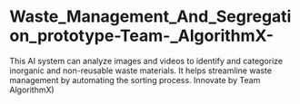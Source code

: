 # Waste_Management_And_Segregation_prototype-Team-_AlgorithmX-
This AI system can analyze images and videos to identify and categorize inorganic and non-reusable waste materials. It helps streamline waste management by automating the sorting process. Innovate by Team AlgorithmX)
